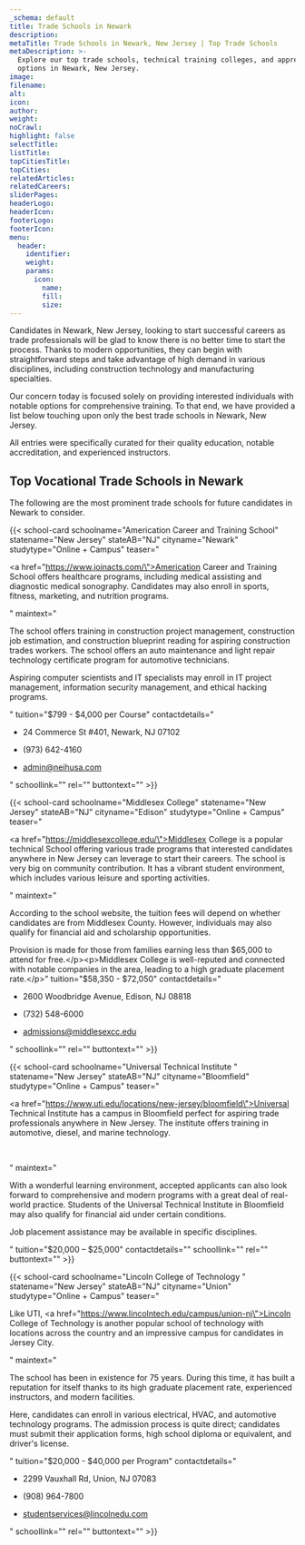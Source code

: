 ```yaml
---
_schema: default
title: Trade Schools in Newark
description:
metaTitle: Trade Schools in Newark, New Jersey | Top Trade Schools
metaDescription: >-
  Explore our top trade schools, technical training colleges, and apprenticeship
  options in Newark, New Jersey.
image:
filename:
alt:
icon:
author:
weight:
noCrawl:
highlight: false
selectTitle:
listTitle:
topCitiesTitle:
topCities:
relatedArticles:
relatedCareers:
sliderPages:
headerLogo:
headerIcon:
footerLogo:
footerIcon:
menu:
  header:
    identifier:
    weight:
    params:
      icon:
        name:
        fill:
        size:
---
```

Candidates in Newark, New Jersey, looking to start successful careers as trade professionals will be glad to know there is no better time to start the process. Thanks to modern opportunities, they can begin with straightforward steps and take advantage of high demand in various disciplines, including construction technology and manufacturing specialties.

Our concern today is focused solely on providing interested individuals with notable options for comprehensive training. To that end, we have provided a list below touching upon only the best trade schools in Newark, New Jersey.

All entries were specifically curated for their quality education, notable accreditation, and experienced instructors.

## **Top Vocational Trade Schools in Newark**

The following are the most prominent trade schools for future candidates in Newark to consider.

{{< school-card schoolname="Americation Career and Training School" statename="New Jersey" stateAB="NJ" cityname="Newark" studytype="Online + Campus" teaser="<p><a href=\"https://www.joinacts.com/\">Americation Career and Training School</a> offers healthcare programs, including medical assisting and diagnostic medical sonography. Candidates may also enroll in sports, fitness, marketing, and nutrition programs.</p>" maintext="<p>The school offers training in construction project management, construction job estimation, and construction blueprint reading for aspiring construction trades workers. The school offers an auto maintenance and light repair technology certificate program for automotive technicians.</p><p>Aspiring computer scientists and IT specialists may enroll in IT project management, information security management, and ethical hacking programs.</p>" tuition="$799 - $4,000 per Course" contactdetails="<ul><li><p>24 Commerce St #401, Newark, NJ 07102</p></li><li><p>(973) 642-4160</p></li><li><p>admin@neihusa.com</p></li></ul>" schoollink="" rel="" buttontext="" >}}

{{< school-card schoolname="Middlesex College" statename="New Jersey" stateAB="NJ" cityname="Edison" studytype="Online + Campus" teaser="<p><a href=\"https://middlesexcollege.edu/\">Middlesex College</a> is a popular technical School offering various trade programs that interested candidates anywhere in New Jersey can leverage to start their careers. The school is very big on community contribution. It has a vibrant student environment, which includes various leisure and sporting activities.</p>" maintext="<p>According to the school website, the tuition fees will depend on whether candidates are from Middlesex County. However, individuals may also qualify for financial aid and scholarship opportunities.</p><p>Provision is made for those from families earning less than $65,000 to attend for free.</p><p>Middlesex College is well-reputed and connected with notable companies in the area, leading to a high graduate placement rate.</p>" tuition="$58,350 - $72,050" contactdetails="<ul><li><p>2600 Woodbridge Avenue, Edison, NJ 08818</p></li><li><p>(732) 548-6000</p></li><li><p>admissions@middlesexcc.edu</p></li></ul>" schoollink="" rel="" buttontext="" >}}

{{< school-card schoolname="Universal Technical Institute " statename="New Jersey" stateAB="NJ" cityname="Bloomfield" studytype="Online + Campus" teaser="<p><a href=\"https://www.uti.edu/locations/new-jersey/bloomfield\">Universal Technical Institute </a>has a campus in Bloomfield perfect for aspiring trade professionals anywhere in New Jersey. The institute offers training in automotive, diesel, and marine technology.</p><p><br /></p>" maintext="<p>With a wonderful learning environment, accepted applicants can also look forward to comprehensive and modern programs with a great deal of real-world practice. Students of the Universal Technical Institute in Bloomfield may also qualify for financial aid under certain conditions.</p><p>Job placement assistance may be available in specific disciplines.</p>" tuition="$20,000 – $25,000" contactdetails="" schoollink="" rel="" buttontext="" >}}

{{< school-card schoolname="Lincoln College of Technology " statename="New Jersey" stateAB="NJ" cityname="Union" studytype="Online + Campus" teaser="<p>Like UTI, <a href=\"https://www.lincolntech.edu/campus/union-nj\">Lincoln College of Technology</a> is another popular school of technology with locations across the country and an impressive campus for candidates in Jersey City.</p>" maintext="<p>The school has been in existence for 75 years. During this time, it has built a reputation for itself thanks to its high graduate placement rate, experienced instructors, and modern facilities.</p><p>Here, candidates can enroll in various electrical, HVAC, and automotive technology programs. The admission process is quite direct; candidates must submit their application forms, high school diploma or equivalent, and driver's license.</p>" tuition="$20,000 - $40,000 per Program" contactdetails="<ul><li><p>2299 Vauxhall Rd, Union, NJ 07083</p></li><li><p>(908) 964-7800</p></li><li><p>studentservices@lincolnedu.com</p></li></ul>" schoollink="" rel="" buttontext="" >}}